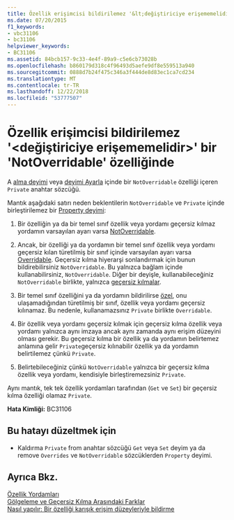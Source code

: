 ```yaml
---
title: Özellik erişimcisi bildirilemez '&lt;değiştiriciye erişememelidir&gt;' bir 'NotOverridable' özelliğinde
ms.date: 07/20/2015
f1_keywords:
- vbc31106
- bc31106
helpviewer_keywords:
- BC31106
ms.assetid: 84bcb157-9c33-4e4f-89a9-c5e6cb73028b
ms.openlocfilehash: b860179d318c4f96493d5aefe9df8e559513a940
ms.sourcegitcommit: 0888d7b24f475c346a3f444de8d83ec1ca7cd234
ms.translationtype: MT
ms.contentlocale: tr-TR
ms.lasthandoff: 12/22/2018
ms.locfileid: "53777507"
---
```

# <a name="property-accessors-cannot-be-declared-ltaccessmodifiergt-in-a-notoverridable-property"></a>Özellik erişimcisi bildirilemez '&lt;değiştiriciye erişememelidir&gt;' bir 'NotOverridable' özelliğinde
A [alma deyimi](../../visual-basic/language-reference/statements/get-statement.md) veya [deyimi Ayarla](../../visual-basic/language-reference/statements/set-statement.md) içinde bir `NotOverridable` özelliği içeren `Private` anahtar sözcüğü.  
  
 Mantık aşağıdaki satırı neden beklentilerin `NotOverridable` ve `Private` içinde birleştirilemez bir [Property deyimi](../../visual-basic/language-reference/statements/property-statement.md):  
  
1.  Bir özelliğin ya da bir temel sınıf özellik veya yordamı geçersiz kılmaz yordamın varsayılan ayarı varsa [NotOverridable](../../visual-basic/language-reference/modifiers/notoverridable.md).  
  
2.  Ancak, bir özelliği ya da yordamın bir temel sınıf özellik veya yordamı geçersiz kılan türetilmiş bir sınıf içinde varsayılan ayarı varsa [Overridable](../../visual-basic/language-reference/modifiers/overridable.md). Geçersiz kılma hiyerarşi sonlandırmak için bunun bildirebilirsiniz `NotOverridable`. Bu yalnızca bağlam içinde kullanabilirsiniz, `NotOverridable`. Diğer bir deyişle, kullanabileceğiniz `NotOverridable` birlikte, yalnızca [geçersiz kılmalar](../../visual-basic/language-reference/modifiers/overrides.md).  
  
3.  Bir temel sınıf özelliğini ya da yordamın bildirilirse [özel](../../visual-basic/language-reference/modifiers/private.md), onu ulaşamadığından türetilmiş bir sınıf, özellik veya yordamı geçersiz kılınamaz. Bu nedenle, kullanamazsınız `Private` birlikte `Overridable`.  
  
4.  Bir özellik veya yordamı geçersiz kılmak için geçersiz kılma özellik veya yordamı yalnızca aynı imzaya ancak aynı zamanda aynı erişim düzeyini olması gerekir. Bu geçersiz kılma bir özellik ya da yordamın belirtemez anlamına gelir `Private`geçersiz kılınabilir özellik ya da yordamın belirtilemez çünkü `Private`.  
  
5.  Belirtebileceğiniz çünkü `NotOverridable` yalnızca bir geçersiz kılma özellik veya yordamı, kendisiyle birleştiremezsiniz `Private`.  
  
 Aynı mantık, tek tek özellik yordamları tarafından (`Get` ve `Set`) bir geçersiz kılma özelliği olamaz `Private`.  
  
 **Hata Kimliği:** BC31106  
  
## <a name="to-correct-this-error"></a>Bu hatayı düzeltmek için  
  
-   Kaldırma `Private` from anahtar sözcüğü `Get` veya `Set` deyim ya da remove `Overrides` ve `NotOverridable` sözcüklerden `Property` deyimi.  
  
## <a name="see-also"></a>Ayrıca Bkz.  
 [Özellik Yordamları](../../visual-basic/programming-guide/language-features/procedures/property-procedures.md)  
 [Gölgeleme ve Geçersiz Kılma Arasındaki Farklar](../../visual-basic/programming-guide/language-features/declared-elements/differences-between-shadowing-and-overriding.md)  
 [Nasıl yapılır: Bir özelliği karışık erişim düzeyleriyle bildirme](../../visual-basic/programming-guide/language-features/procedures/how-to-declare-a-property-with-mixed-access-levels.md)
